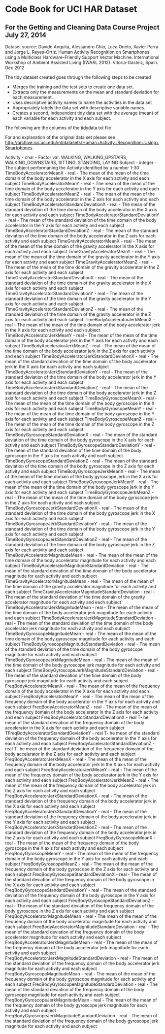 Code Book for UCI HAR Dataset
=============================
For the Getting and Cleaning Data Course Project July 27, 2014
--------------------------------------------------------------
Dataset source: Davide Anguita, Alessandro Ghio, Luca Oneto, Xavier Parra and Jorge L. Reyes-Ortiz. Human Activity Recognition on Smartphones using a Multiclass Hardware-Friendly Support Vector Machine. International Workshop of Ambient Assisted Living (IWAAL 2012). Vitoria-Gasteiz, Spain. Dec 2012

The tidy dataset created goes through the following steps to be created
- Merges the training and the test sets to create one data set.
- Extracts only the measurements on the mean and standard deviation for each measurement. 
- Uses descriptive activity names to name the activities in the data set
- Appropriately labels the data set with descriptive variable names. 
- Creates a second, independent tidy data set with the average (mean) of each variable for each activity and each subject. 

The following are the columns of the tidydata.txt file

For and explanation of the original data set please see http://archive.ics.uci.edu/ml/datasets/Human+Activity+Recognition+Using+Smartphones


Activity - char
	- Factor var. WALKING, WALKING_UPSTAIRS, WALKING_DOWNSTAIRS, SITTING, STANDING, LAYING
Subject - integer
	- The subject performaning the Activity identified by a number 1-30
TimeBodyAcceleratorMeanX - real
    - The mean of the mean of the time domain of the body accelerator in the X axis for each activity and each subject
TimeBodyAcceleratorMeanY - real
    - The mean of the mean of the time domain of the body accelerator in the Y axis for each activity and each subject
TimeBodyAcceleratorMeanZ - real
    - The mean of the mean of the time domain of the body accelerator in the Z axis for each activity and each subject
TimeBodyAcceleratorStandardDeviationX - real
    - The mean of the standard deviation of the time domain of the body accelerator in the X axis for each activity and each subject
TimeBodyAcceleratorStandardDeviationY - real
    - The mean of the standard deviation of the time domain of the body accelerator in the Y axis for each activity and each subject
TimeBodyAcceleratorStandardDeviationZ - real
    - The mean of the standard deviation of the time domain of the body accelerator in the Z axis for each activity and each subject
TimeGravityAcceleratorMeanX - real
    - The mean of the mean of the time domain of the gravity accelerator in the X axis for each activity and each subject
TimeGravityAcceleratorMeanY - real
    - The mean of the mean of the time domain of the gravity accelerator in the Y axis for each activity and each subject
TimeGravityAcceleratorMeanZ - real
    - The mean of the mean of the time domain of the gravity accelerator in the Z axis for each activity and each subject
TimeGravityAcceleratorStandardDeviationX - real
    - The mean of the standard deviation of the time domain of the gravity accelerator in the X axis for each activity and each subject
TimeGravityAcceleratorStandardDeviationY - real
    - The mean of the standard deviation of the time domain of the gravity accelerator in the Y axis for each activity and each subject
TimeGravityAcceleratorStandardDeviationZ - real
    - The mean of the standard deviation of the time domain of the gravity accelerator in the Z axis for each activity and each subject
TimeBodyAcceleratorJerkMeanX - real
    - The mean of the mean of the time domain of the body accelerator jerk in the X axis for each activity and each subject
TimeBodyAcceleratorJerkMeanY - real
    - The mean of the mean of the time domain of the body accelerator jerk in the Y axis for each activity and each subject
TimeBodyAcceleratorJerkMeanZ - real
    - The mean of the mean of the time domain of the body accelerator jerk in the Z axis for each activity and each subject
TimeBodyAcceleratorJerkStandardDeviationX - real
    - The mean of the standard deviation of the time domain of the body accelerator jerk in the X axis for each activity and each subject
TimeBodyAcceleratorJerkStandardDeviationY - real
    - The mean of the standard deviation of the time domain of the body accelerator jerk in the Y axis for each activity and each subject
TimeBodyAcceleratorJerkStandardDeviationZ - real
    - The mean of the standard deviation of the time domain of the body accelerator jerk in the Z axis for each activity and each subject
TimeBodyGyroscopeMeanX - real
    - The mean of the mean of the time domain of the body gyroscope in the X axis for each activity and each subject
TimeBodyGyroscopeMeanY - real
    - The mean of the mean of the time domain of the body gyroscope in the Y axis for each activity and each subject
TimeBodyGyroscopeMeanZ - real
    - The mean of the mean of the time domain of the body gyroscope in the Z axis for each activity and each subject
TimeBodyGyroscopeStandardDeviationX - real
    - The mean of the standard deviation of the time domain of the body gyroscope in the X axis for each activity and each subject
TimeBodyGyroscopeStandardDeviationY - real
    - The mean of the standard deviation of the time domain of the body gyroscope in the Y axis for each activity and each subject
TimeBodyGyroscopeStandardDeviationZ - real
    - The mean of the standard deviation of the time domain of the body gyroscope in the Z axis for each activity and each subject
TimeBodyGyroscopeJerkMeanX - real
    - The mean of the mean of the time domain of the body gyroscope jerk in the X axis for each activity and each subject
TimeBodyGyroscopeJerkMeanY - real
    - The mean of the mean of the time domain of the body gyroscope jerk in the Y axis for each activity and each subject
TimeBodyGyroscopeJerkMeanZ - real
    - The mean of the mean of the time domain of the body gyroscope jerk in the Z axis for each activity and each subject
TimeBodyGyroscopeJerkStandardDeviationX - real
    - The mean of the standard deviation of the time domain of the body gyroscope jerk in the X axis for each activity and each subject
TimeBodyGyroscopeJerkStandardDeviationY - real
    - The mean of the standard deviation of the time domain of the body gyroscope jerk in the Y axis for each activity and each subject
TimeBodyGyroscopeJerkStandardDeviationZ - real
    - The mean of the standard deviation of the time domain of the body gyroscope jerk in the Z axis for each activity and each subject
TimeBodyAcceleratorMagnitudeMean - real
    - The mean of the mean of the time domain of the body accelerator magnitude for each activity and each subject
TimeBodyAcceleratorMagnitudeStandardDeviation - real
    - The mean of the standard deviation of the time domain of the body accelerator magnitude for each activity and each subject
TimeGravityAcceleratorMagnitudeMean - real
    - The mean of the mean of the time domain of the gravity accelerator magnitude for each activity and each subject
TimeGravityAcceleratorMagnitudeStandardDeviation - real
    - The mean of the standard deviation of the time domain of the gravity accelerator magnitude for each activity and each subject
TimeBodyAcceleratorJerkMagnitudeMean - real
    - The mean of the mean of the time domain of the body accelerator jerk magnitude for each activity and each subject
TimeBodyAcceleratorJerkMagnitudeStandardDeviation - real
    - The mean of the standard deviation of the time domain of the body accelerator jerk magnitude for each activity and each subject
TimeBodyGyroscopeMagnitudeMean - real
    - The mean of the mean of the time domain of the body gyroscope magnitude for each activity and each subject
TimeBodyGyroscopeMagnitudeStandardDeviation - real
    - The mean of the standard deviation of the time domain of the body gyroscope magnitude for each activity and each subject
TimeBodyGyroscopeJerkMagnitudeMean - real
    - The mean of the mean of the time domain of the body gyroscope jerk magnitude for each activity and each subject
TimeBodyGyroscopeJerkMagnitudeStandardDeviation - real
    - The mean of the standard deviation of the time domain of the body gyroscope jerk magnitude for each activity and each subject
FreqBodyAcceleratorMeanX - real
    - The mean of the mean of the frequency domain of the body accelerator in the X axis for each activity and each subject
FreqBodyAcceleratorMeanY - real
    - The mean of the mean of the frequency domain of the body accelerator in the Y axis for each activity and each subject
FreqBodyAcceleratorMeanZ - real
    - The mean of the mean of the frequency domain of the body accelerator in the Z axis for each activity and each subject
FreqBodyAcceleratorStandardDeviationX - real
   T- he mean of the standard deviation of the frequency domain of the body accelerator in the X axis for each activity and each subject
TFreqBodyAcceleratorStandardDeviationY - real
   T- he mean of the standard deviation of the frequency domain of the body accelerator in the Y axis for each activity and each subject
FreqBodyAcceleratorStandardDeviationZ - real
   T- he mean of the standard deviation of the frequency domain of the body accelerator in the Z axis for each activity and each subject
FreqBodyAcceleratorJerkMeanX - real
    - The mean of the mean of the frequency domain of the body accelerator jerk in the X axis for each activity and each subject
FreqBodyAcceleratorJerkMeanY - real
    - The mean of the mean of the frequency domain of the body accelerator jerk in the Y axis for each activity and each subject
FreqBodyAcceleratorJerkMeanZ - real
    - The mean of the mean of the frequency domain of the body accelerator jerk in the Z axis for each activity and each subject
FreqBodyAcceleratorJerkStandardDeviationX - real
    - The mean of the standard deviation of the frequency domain of the body accelerator jerk in the X axis for each activity and each subject
FreqBodyAcceleratorJerkStandardDeviationY - real
    - The mean of the standard deviation of the frequency domain of the body accelerator jerk in the Y axis for each activity and each subject
FreqBodyAcceleratorJerkStandardDeviationZ - real
    - The mean of the standard deviation of the frequency domain of the body accelerator jerk in the Z axis for each activity and each subject
FreqBodyGyroscopeMeanX - real
    - The mean of the mean of the frequency domain of the body gyroscope in the X axis for each activity and each subject
FreqBodyGyroscopeMeanY - real
    - The mean of the mean of the frequency domain of the body gyroscope in the Y axis for each activity and each subject
FreqBodyGyroscopeMeanZ - real
    - The mean of the mean of the frequency domain of the body gyroscope in the Z axis for each activity and each subject
FreqBodyGyroscopeStandardDeviationX - real
    - The mean of the standard deviation of the frequency domain of the body gyroscope in the X axis for each activity and each subject
FreqBodyGyroscopeStandardDeviationY - real
    - The mean of the standard deviation of the frequency domain of the body gyroscope in the Y axis for each activity and each subject
FreqBodyGyroscopeStandardDeviationZ - real
    - The mean of the standard deviation of the frequency domain of the body gyroscope in the Z axis for each activity and each subject
FreqBodyAcceleratorMagnitudeMean - real
    - The mean of the mean of the frequency domain of the body accelerator magnitude for each activity and each subject
FreqBodyAcceleratorMagnitudeStandardDeviation - real
    - The mean of the standard deviation of the frequency domain of the body accelerator magnitude for each activity and each subject
FreqBodyAcceleratorJerkMagnitudeMean - real
    - The mean of the mean of the frequency domain of the body accelerator jerk magnitude for each activity and each subject
FreqBodyAcceleratorJerkMagnitudeStandardDeviation - real
    - The mean of the standard deviation of the frequency domain of the body accelerator jerk magnitude for each activity and each subject
FreqBodyGyroscopeMagnitudeMean - real
    - The mean of the mean of the frequency domain of the body gyroscope magnitude for each activity and each subject
FreqBodyGyroscopeMagnitudeStandardDeviation - real
    - The mean of the standard deviation of the frequency domain of the body gyroscope magnitude for each activity and each subject
FreqBodyGyroscopeJerkMagnitudeMean - real
    - The mean of the mean of the frequency domain of the body gyroscope jerk magnitude for each activity and each subject
FreqBodyGyroscopeJerkMagnitudeStandardDeviation - real
    - The mean of the standard deviation of the frequency domain of the body gyroscope jerk magnitude for each activity and each subject
 
